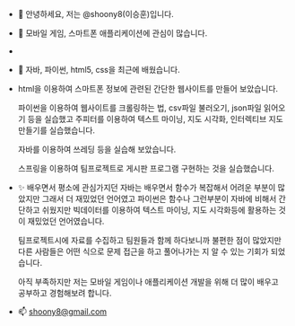- 👋 안녕하세요, 저는 @shoony8(이승훈)입니다.
- 👀 모바일 게임, 스마트폰 애플리케이션에 관심이 많습니다.
- 
- 🌱 자바, 파이썬, html5, css을 최근에 배웠습니다.

-    html을 이용하여 스마트폰 정보에 관련된 간단한 웹사이트를 만들어 보았습니다.
     
     파이썬을 이용하여 웹사이트를 크롤링하는 법, csv파일 불러오기, json파일 읽어오기 등을 실습했고
     주피터를 이용하여 텍스트 마이닝, 지도 시각화, 인터렉티브 지도 만들기를 실습했습니다.
     
     자바를 이용하여 쓰레딩 등을 실습해 보았습니다.
     
     스프링을 이용하여 팀프로젝트로 게시판 프로그램 구현하는 것을 실습했습니다.
     
- ✨ 배우면서 평소에 관심가지던 자바는 배우면서 함수가 복잡해서 어려운 부분이 많았지만 그래서 더 재밌었던 언어였고
     파이썬은 함수나 그런부분이 자바에 비해서 간단하고 쉬웠지만 빅데이터를 이용하여 텍스트 마이닝, 지도 시각화등에 활용하는 것이 재밌었던 언어였습니다.
     
     팀프로젝트시에 자료를 수집하고 팀원들과 함께 하다보니까 불편한 점이 많았지만 다른 사람들은 어떤 식으로 문제 접근을 하고 풀어나가는 지 알 수 있는 기회가 되었습니다.
     
     아직 부족하지만 저는 모바일 게임이나 애플리케이션 개발을 위해 더 많이 배우고 공부하고 경험해보려 합니다.
     
- 📫 shoony8@gmail.com 

<!---
shoony8/shoony8 is a ✨ special ✨ repository because its `README.md` (this file) appears on your GitHub profile.
You can click the Preview link to take a look at your changes.
--->

